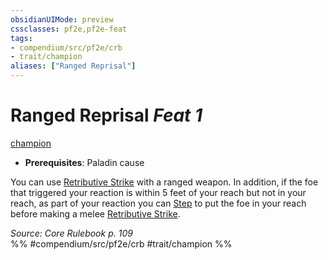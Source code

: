 ```yaml
---
obsidianUIMode: preview
cssclasses: pf2e,pf2e-feat
tags:
- compendium/src/pf2e/crb
- trait/champion
aliases: ["Ranged Reprisal"]
---
```

# Ranged Reprisal  *Feat 1*  
[champion](rules/traits/champion.md "Champion Class Trait")  

- **Prerequisites**: Paladin cause

You can use [Retributive Strike](rules/actions/retributive-strike.md) with a ranged weapon. In addition, if the foe that triggered your reaction is within 5 feet of your reach but not in your reach, as part of your reaction you can [Step](rules/actions/step.md) to put the foe in your reach before making a melee [Retributive Strike](rules/actions/retributive-strike.md).

*Source: Core Rulebook p. 109*  
%% #compendium/src/pf2e/crb #trait/champion %%